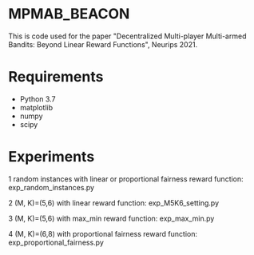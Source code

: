 # MPMAB_BEACON
This is code used for the paper "Decentralized Multi-player Multi-armed Bandits: Beyond Linear Reward Functions", Neurips 2021.

# Requirements
- Python 3.7
- matplotlib
- numpy
- scipy

# Experiments
1 random instances with linear or proportional fairness reward function: exp_random_instances.py

2 (M, K)=(5,6) with linear reward function: exp_M5K6_setting.py

3 (M, K)=(5,6) with max_min reward function: exp_max_min.py

4 (M, K)=(6,8) with proportional fairness reward function: exp_proportional_fairness.py
